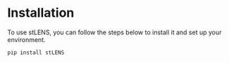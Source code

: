 # Installation

To use stLENS, you can follow the steps below to install it and set up your environment.

```python
pip install stLENS
```